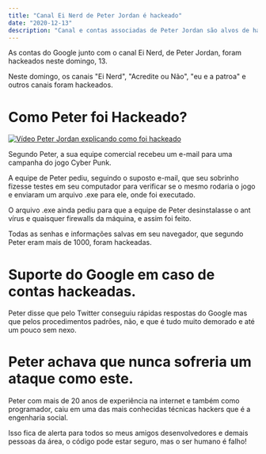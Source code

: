 ```yaml
---
title: "Canal Ei Nerd de Peter Jordan é hackeado"
date: "2020-12-13"
description: "Canal e contas associadas de Peter Jordan são alvos de hackers."
---
```


As contas do Google junto com o canal Ei Nerd, de Peter Jordan, foram hackeados neste domingo, 13.

Neste domingo, os canais "Ei Nerd", "Acredite ou Não", "eu e a patroa" e outros canais foram hackeados.

# Como Peter foi Hackeado?

[![Vídeo Peter Jordan explicando como foi hackeado](https://i.imgur.com/UaZEqOJ.png)](https://www.youtube.com/watch?v=od5qpOvjTLk "Vídeo Peter Jordan explicando como foi hackeado")

Segundo Peter, a sua equipe comercial recebeu um e-mail para uma campanha do jogo
Cyber Punk.

A equipe de Peter pediu, seguindo o suposto e-mail, que seu sobrinho fizesse testes em seu computador para verificar se o mesmo rodaria o jogo e enviaram um arquivo .exe para ele, onde foi executado.

O arquivo .exe ainda pediu para que a equipe de Peter desinstalasse o ant vírus e quaisquer firewalls da máquina, e assim foi feito.

Todas as senhas e informações salvas em seu navegador, que segundo Peter eram mais de 1000, foram hackeadas.

# Suporte do Google em caso de contas hackeadas.

Peter disse que pelo Twitter conseguiu rápidas respostas do Google mas que pelos procedimentos padrões, não, e que é tudo muito demorado e até um pouco sem nexo.

# Peter achava que nunca sofreria um ataque como este.

Peter com mais de 20 anos de experiência na internet e também como programador,
caiu em uma das mais conhecidas técnicas hackers que é a engenharia social.

Isso fica de alerta para todos so meus amigos desenvolvedores e demais pessoas da área, o código pode estar seguro, mas o ser humano é falho!

